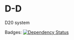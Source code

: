 # D-D
D20 system

Badges:
[![Dependency Status](https://gemnasium.com/badges/github.com/drBenway/D-D.svg)](https://gemnasium.com/github.com/drBenway/D-D)
